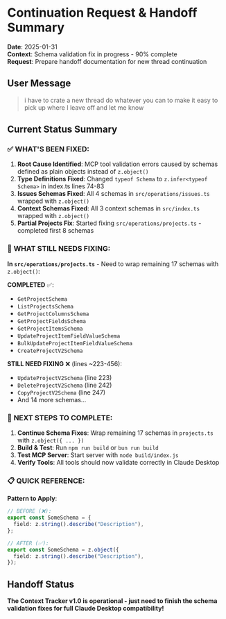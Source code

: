 # Continuation Request & Handoff Summary

**Date**: 2025-01-31  
**Context**: Schema validation fix in progress - 90% complete  
**Request**: Prepare handoff documentation for new thread continuation  

## User Message

> i have to crate a new thread do whatever you can to make it easy to pick up where I leave off and let me know

## Current Status Summary

### ✅ **WHAT'S BEEN FIXED:**
1. **Root Cause Identified**: MCP tool validation errors caused by schemas defined as plain objects instead of `z.object()`
2. **Type Definitions Fixed**: Changed `typeof Schema` to `z.infer<typeof Schema>` in index.ts lines 74-83
3. **Issues Schemas Fixed**: All 4 schemas in `src/operations/issues.ts` wrapped with `z.object()`
4. **Context Schemas Fixed**: All 3 context schemas in `src/index.ts` wrapped with `z.object()`
5. **Partial Projects Fix**: Started fixing `src/operations/projects.ts` - completed first 8 schemas

### 🔧 **WHAT STILL NEEDS FIXING:**

**In `src/operations/projects.ts`** - Need to wrap remaining 17 schemas with `z.object()`:

**COMPLETED** ✅:
- `GetProjectSchema` 
- `ListProjectsSchema`
- `GetProjectColumnsSchema` 
- `GetProjectFieldsSchema`
- `GetProjectItemsSchema`
- `UpdateProjectItemFieldValueSchema`
- `BulkUpdateProjectItemFieldValueSchema`
- `CreateProjectV2Schema`

**STILL NEED FIXING** ❌ (lines ~223-456):
- `UpdateProjectV2Schema` (line 223)
- `DeleteProjectV2Schema` (line 242) 
- `CopyProjectV2Schema` (line 247)
- And 14 more schemas...

### 🎯 **NEXT STEPS TO COMPLETE:**

1. **Continue Schema Fixes**: Wrap remaining 17 schemas in `projects.ts` with `z.object({ ... })`
2. **Build & Test**: Run `npm run build` or `bun run build` 
3. **Test MCP Server**: Start server with `node build/index.js`
4. **Verify Tools**: All tools should now validate correctly in Claude Desktop

### 📋 **QUICK REFERENCE:**

**Pattern to Apply**:
```typescript
// BEFORE (❌):
export const SomeSchema = {
  field: z.string().describe("Description"),
};

// AFTER (✅):
export const SomeSchema = z.object({
  field: z.string().describe("Description"),
});
```

## Handoff Status

**The Context Tracker v1.0 is operational - just need to finish the schema validation fixes for full Claude Desktop compatibility!**
